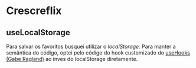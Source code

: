 # Crescreflix

## useLocalStorage

Para salvar os favoritos busquei utilizar o *localStorage*. Para manter a 
semântica do código, optei pelo código do hook customizado do [useHooks (Gabe Ragland)](https://usehooks.com/useLocalStorage/) ao ínves do localStorage diretamente.